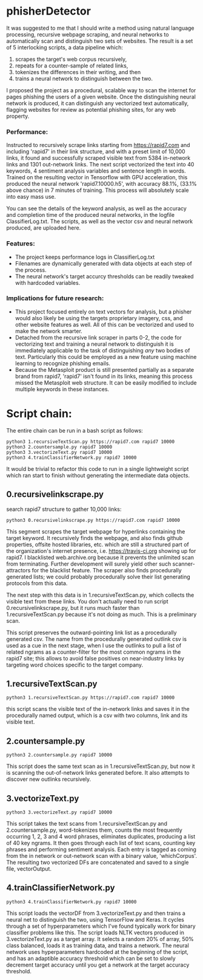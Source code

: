 # phisherDetector
It was suggested to me that I should write a method using natural language processing, recursive webpage scraping, and neural networks to automatically scan and distinguish two sets of websites. The result is a set of 5 interlocking scripts, a data pipeline which: 
1. scrapes the target's web corpus recursively, 
2. repeats for a counter-sample of related links, 
3. tokenizes the differences in their writing, and then 
4. trains a neural network to distinguish between the two.

I proposed the project as a procedural, scalable way to scan the internet for pages phishing the users of a given website. Once the distinguishing neural network is produced, it can distinguish any vectorized text automatically, flagging websites for review as potential phishing sites, for any web property.

### Performance:
Instructed to recursively scrape links starting from https://rapid7.com and including 'rapid7' in their link structure, and with a preset limit of 10,000 links, it found and successfully scraped visible text from 5384 in-network links and 1301 out-network links. The next script vectorized the text into 40 keywords, 4 sentiment analysis variables and sentence length in words. Trained on the resulting vector in Tensorflow with GPU acceleration, this produced the neural network 'rapid7.10000.h5', with accuracy 88.1%, (33.1% above chance) in 7 minutes of training. This process will absolutely scale into easy mass use.

You can see the details of the keyword analysis, as well as the accuracy and completion time of the produced neural networks, in the logfile ClassifierLog.txt. The scripts, as well as the vector csv and neural network produced, are uploaded here. 

### Features:
* The project keeps performance logs in ClassifierLog.txt
* Filenames are dynamically generated with data objects at each step of the process.
* The neural network's target accurcy thresholds can be readily tweaked with hardcoded variables.

### Implications for future research:
* This project focused entirely on text vectors for analysis, but a phisher would also likely be using the targets proprietary imagery, css, and other website features as well. All of this can be vectorized and used to make the network smarter.
* Detached from the recursive link scraper in parts 0-2, the code for vectorizing text and training a neural network to distinguish it is immediately applicable to the task of distinguishing *any* two bodies of text. Particularly this could be employed as a new feature using machine learning to recognize phishing emails.
* Because the Metasploit product is still presented partially as a separate brand from rapid7, 'rapid7' isn't found in its links, meaning this process missed the Metasploit web structure. It can be easily modified to include multiple keywords in these instances.

# Script chain:
The entire chain can be run in a bash script as follows:
```
python3 1.recursiveTextScan.py https://rapid7.com rapid7 10000
python3 2.countersample.py rapid7 10000
python3 3.vectorizeText.py rapid7 10000
python3 4.trainClassifierNetwork.py rapid7 10000
```
It would be trivial to refactor this code to run in a single lightweight script which ran start to finish without generating the intermediate data objects. 

## 0.recursivelinkscrape.py
search rapid7 structure to gather 10,000 links:
```
python3 0.recursivelinkscrape.py https://rapid7.com rapid7 10000 
```
This segment scrapes the target webpage for hyperlinks containing the target keyword.
It recursively finds the webpage, and also finds github properties, offsite hosted libraries, etc. which are still a structured part of the organization's internet presence, i.e. https://travis-ci.org showing up for rapid7. 
I blacklisted web.archive.org because it prevents the unlimited scan from terminating. Further development will surely yield other such scanner-attractors for the blacklist feature.
The scraper also finds procedurally generated lists; we could probably procedurally solve their list generating protocols from this data.

The next step with this data is in 1.recursiveTextScan.py, which collects the visible text from these links. You don't actually need to run script 0.recursivelinkscrape.py, but it runs much faster than 1.recursiveTextScan.py because it's not doing as much. This is a preliminary scan.

This script preserves the outward-pointing link list as a procedurally generated csv. The name from the procedurally generated outlink csv is used as a cue in the next stage, when I use the outlinks to pull a list of related ngrams as a counter-filter for the most common ngrams in the rapid7 site; this allows to avoid false positives on near-industry links by targeting word choices specific to the target company.

## 1.recursiveTextScan.py
```
python3 1.recursiveTextScan.py https://rapid7.com rapid7 10000
```
this script scans the visible text of the in-network links and saves it in the procedurally named output, which is a csv with two columns, link and its visible text.

## 2.countersample.py
```
python3 2.countersample.py rapid7 10000
```
This script does the same text scan as in 1.recursiveTextScan.py, but now it is scanning the out-of-network links generated before. It also attempts to discover new outlinks recursively.

## 3.vectorizeText.py
```
python3 3.vectorizeText.py rapid7 10000
```
This script takes the text scans from 1.recursiveTextScan.py and 2.countersample.py, word-tokenizes them, counts the most frequently occurring 1, 2, 3 and 4 word phrases, eliminates duplicates, producing a list of 40 key ngrams. It then goes through each list of text scans, counting key phrases and performing sentiment analysis. Each entry is tagged as coming from the in network or out-network scan with a binary value, 'whichCorpus'. The resulting two vectorized DFs are concatenated and saved to a single file, vectorOutput.

## 4.trainClassifierNetwork.py
```
python3 4.trainClassifierNetwork.py rapid7 10000
```
This script loads the vectorDF from 3.vectorizeText.py and then trains a neural net to distinguish the two, using TensorFlow and Keras. It cycles through a set of hyperparameters which I've found typically work for binary classifier problems like this.
The script loads NLTK vectors produced in 3.vectorizeText.py as a target array.
It selects a random 20% of array, 50% class balanced, loads it as training data, and trains a network. The neural network uses hyperparameters hardcoded at the beginning of the script, and has an adaptible accuracy threshold which can be set to slowly decrement target accuracy until you get a network at the target accuracy threshold.
